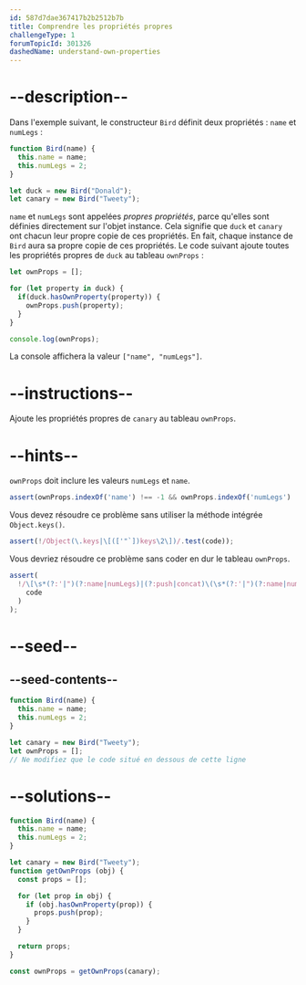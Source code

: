 ```yaml
---
id: 587d7dae367417b2b2512b7b
title: Comprendre les propriétés propres
challengeType: 1
forumTopicId: 301326
dashedName: understand-own-properties
---
```


# --description--

Dans l'exemple suivant, le constructeur `Bird` définit deux propriétés : `name` et `numLegs` :

```js
function Bird(name) {
  this.name = name;
  this.numLegs = 2;
}

let duck = new Bird("Donald");
let canary = new Bird("Tweety");
```

`name` et `numLegs` sont appelées <dfn>propres propriétés</dfn>, parce qu'elles sont définies directement sur l'objet instance. Cela signifie que `duck` et `canary` ont chacun leur propre copie de ces propriétés. En fait, chaque instance de `Bird` aura sa propre copie de ces propriétés. Le code suivant ajoute toutes les propriétés propres de `duck` au tableau `ownProps` :

```js
let ownProps = [];

for (let property in duck) {
  if(duck.hasOwnProperty(property)) {
    ownProps.push(property);
  }
}

console.log(ownProps);
```

La console affichera la valeur `["name", "numLegs"]`.

# --instructions--

Ajoute les propriétés propres de `canary` au tableau `ownProps`.

# --hints--

`ownProps` doit inclure les valeurs `numLegs` et `name`.

```js
assert(ownProps.indexOf('name') !== -1 && ownProps.indexOf('numLegs') !== -1);
```

Vous devez résoudre ce problème sans utiliser la méthode intégrée `Object.keys()`.

```js
assert(!/Object(\.keys|\[(['"`])keys\2\])/.test(code));
```

Vous devriez résoudre ce problème sans coder en dur le tableau `ownProps`.

```js
assert(
  !/\[\s*(?:'|")(?:name|numLegs)|(?:push|concat)\(\s*(?:'|")(?:name|numLegs)/.test(
    code
  )
);
```

# --seed--

## --seed-contents--

```js
function Bird(name) {
  this.name = name;
  this.numLegs = 2;
}

let canary = new Bird("Tweety");
let ownProps = [];
// Ne modifiez que le code situé en dessous de cette ligne
```

# --solutions--

```js
function Bird(name) {
  this.name = name;
  this.numLegs = 2;
}

let canary = new Bird("Tweety");
function getOwnProps (obj) {
  const props = [];

  for (let prop in obj) {
    if (obj.hasOwnProperty(prop)) {
      props.push(prop);
    }
  }

  return props;
}

const ownProps = getOwnProps(canary);
```
